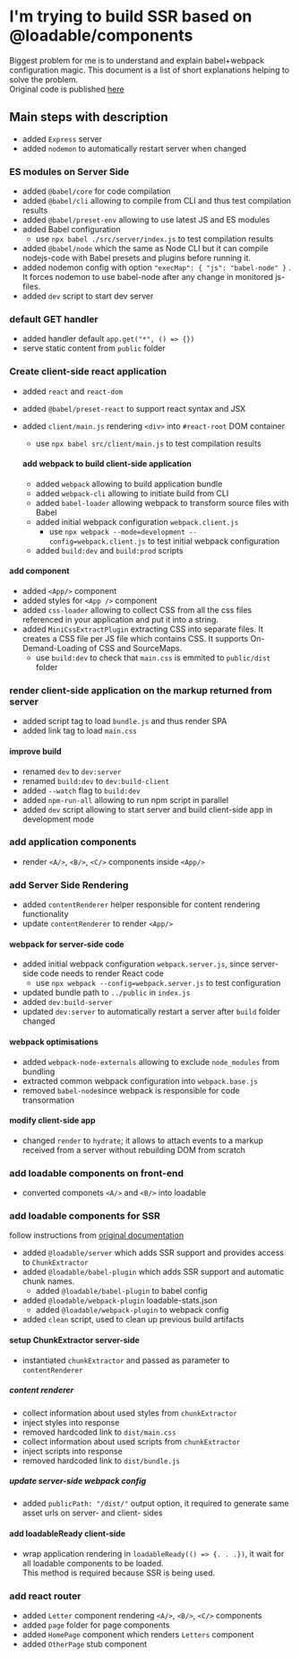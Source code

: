 # I'm trying to build SSR based on @loadable/components

Biggest problem for me is to understand and explain babel+webpack configuration magic. This document is a list of short explanations helping to solve the problem.  
Original code is published [here](https://github.com/gregberge/loadable-components/tree/main/examples/server-side-rendering)

## Main steps with description

- added `Express` server
- added `nodemon` to automatically restart server when changed

### ES modules on Server Side

- added `@babel/core` for code compilation
- added `@babel/cli` allowing to compile from CLI and thus test compilation results
- added `@babel/preset-env` allowing to use latest JS and ES modules
- added Babel configuration
  - use `npx babel ./src/server/index.js` to test compilation results
- added `@babel/node` which the same as Node CLI but it can compile nodejs-code with Babel presets and plugins before running it.
- added nodemon config with option `"execMap": { "js": "babel-node" }` . It forces nodemon to use babel-node after any change in monitored js-files.
- added `dev` script to start dev server

### default GET handler

- added handler default `app.get("*", () => {})`
- serve static content from `public` folder

### Create client-side react application

- added `react` and `react-dom`
- added `@babel/preset-react` to support react syntax and JSX
- added `client/main.js` rendering `<div>` into `#react-root` DOM container

  - use `npx babel src/client/main.js` to test compilation results

  #### add webpack to build client-side application

  - added `webpack` allowing to build application bundle
  - added `webpack-cli` allowing to initiate build from CLI
  - added `babel-loader` allowing webpack to transform source files with Babel
  - added initial webpack configuration `webpack.client.js`
    - use `npx webpack --mode=development --config=webpack.client.js` to test initial webpack configuration
  - added `build:dev` and `build:prod` scripts

#### add <App/> component

- added `<App/>` component
- added styles for `<App />` component
- added `css-loader` allowing to collect CSS from all the css files referenced in your application and put it into a string.
- added `MiniCssExtractPlugin` extracting CSS into separate files. It creates a CSS file per JS file which contains CSS. It supports On-Demand-Loading of CSS and SourceMaps.
  - use `build:dev` to check that `main.css` is emmited to `public/dist` folder

### render client-side application on the markup returned from server

- added script tag to load `bundle.js` and thus render SPA
- added link tag to load `main.css`

#### improve build

- renamed `dev` to `dev:server`
- renamed `build:dev` to `dev:build-client`
- added `--watch` flag to `build:dev`
- added `npm-run-all` allowing to run npm script in parallel
- added `dev` script allowing to start server and build client-side app in development mode

### add application components

- render `<A/>`, `<B/>`, `<C/>` components inside `<App/>`

### add Server Side Rendering

- added `contentRenderer` helper responsible for content rendering functionality
- update `contentRenderer` to render `<App/>`

#### webpack for server-side code

- added initial webpack configuration `webpack.server.js`, since server-side code needs to render React code
  - use `npx webpack --config=webpack.server.js` to test configuration
- updated bundle path to `../public` in `index.js`
- added `dev:build-server`
- updated `dev:server` to automatically restart a server after `build` folder changed

#### webpack optimisations

- added `webpack-node-externals` allowing to exclude `node_modules` from bundling
- extracted common webpack configuration into `webpack.base.js`
- removed `babel-node`since webpack is responsible for code transormation

#### modify client-side app

- changed `render` to `hydrate`; it allows to attach events to a markup received from a server without rebuilding DOM from scratch

### add loadable components on front-end

- converted componets `<A/>` and `<B/>` into loadable

### add loadable components for SSR

follow instructions from [original documentation](https://loadable-components.com/docs/server-side-rendering/)

- added `@loadable/server` which adds SSR support and provides access to `ChunkExtractor`
- added `@loadable/babel-plugin` which adds SSR support and automatic chunk names.
  - added `@loadable/babel-plugin` to babel config
- added `@loadable/webpack-plugin` loadable-stats.json
  - added `@loadable/webpack-plugin` to webpack config
- added `clean` script, used to clean up previous build artifacts

#### setup ChunkExtractor server-side

- instantiated `chunkExtractor` and passed as parameter to `contentRenderer`

##### content renderer

- collect information about used styles from `chunkExtractor`
- inject styles into response
- removed hardcoded link to `dist/main.css`
- collect information about used scripts from `chunkExtractor`
- inject scripts into response
- removed hardcoded link to `dist/bundle.js`

##### update server-side webpack config

- added `publicPath: "/dist/"` output option, it required to generate same asset urls on server- and client- sides

#### add loadableReady client-side

- wrap application rendering in `loadableReady(() => {. . .})`, it wait for all loadable components to be loaded.  
  This method is required because SSR is being used.

### add react router

- added `Letter` component rendering `<A/>`, `<B/>`, `<C/>` components
- added `page` folder for page components
- added `HomePage` component which renders `Letters` component
- added `OtherPage` stub component
